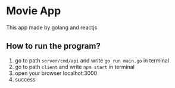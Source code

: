 # Movie App

This app made by golang and reactjs

## How to run the program?

1. go to path `server/cmd/api` and write `go run main.go` in terminal
2. go to path `client` and write `npm start` in terminal
3. open your browser localhot:3000
4. success
